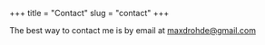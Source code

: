 +++
title = "Contact"
slug = "contact"
+++

The best way to contact me is by email at maxdrohde@gmail.com

